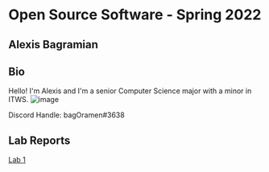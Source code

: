 # Open Source Software - Spring 2022
## Alexis Bagramian
## Bio
Hello! I'm Alexis and I'm a senior Computer Science major with a minor in ITWS.
![image](https://user-images.githubusercontent.com/48782723/149572845-6d14db14-fb73-4ad7-be12-e4a3ff9894f2.png)

Discord Handle: bagOramen#3638

## Lab Reports
[Lab 1](labs/lab-01/report.md)
